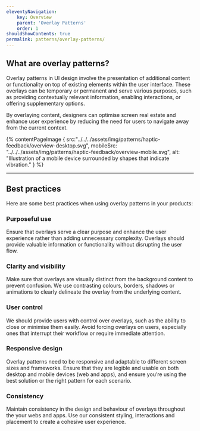 ```yaml
---
eleventyNavigation:
    key: Overview
    parent: 'Overlay Patterns'
    order: 1
shouldShowContents: true
permalink: patterns/overlay-patterns/
---
```



## What are overlay patterns?

Overlay patterns in UI design involve the presentation of additional content or functionality on top of existing elements within the user interface. These overlays can be temporary or permanent and serve various purposes, such as providing contextually relevant information, enabling interactions, or offering supplementary options.

By overlaying content, designers can optimise screen real estate and enhance user experience by reducing the need for users to navigate away from the current context.

{% contentPageImage {
  src:"../../../assets/img/patterns/haptic-feedback/overview-desktop.svg",
  mobileSrc: "../../../assets/img/patterns/haptic-feedback/overview-mobile.svg",
  alt: "Illustration of a mobile device surrounded by shapes that indicate vibration."
} %}

---

## Best practices

Here are some best practices when using overlay patterns in your products:

### Purposeful use

Ensure that overlays serve a clear purpose and enhance the user experience rather than adding unnecessary complexity. Overlays should provide valuable information or functionality without disrupting the user flow.

### Clarity and visibility

Make sure that overlays are visually distinct from the background content to prevent confusion. We use contrasting colours, borders, shadows or animations to clearly delineate the overlay from the underlying content.

### User control

We should provide users with control over overlays, such as the ability to close or minimise them easily. Avoid forcing overlays on users, especially ones that interrupt their workflow or require immediate attention.

### Responsive design

Overlay patterns need to be responsive and adaptable to different screen sizes and frameworks. Ensure that they are legible and usable on both desktop and mobile devices (web and apps), and ensure you’re using the best solution or the right pattern for each scenario.

### Consistency

Maintain consistency in the design and behaviour of overlays throughout the your webs and apps. Use our consistent styling, interactions and placement to create a cohesive user experience.
